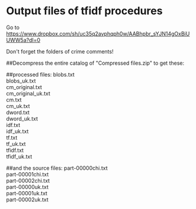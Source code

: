 # Output files of tfidf procedures

Go to https://www.dropbox.com/sh/uc35q2avphqph0w/AABhpbr_sYJN14gOxBiUUWW5a?dl=0  

Don't forget the folders of crime comments!

##Decompress the entire catalog of "Compressed files.zip" to get these:

##processed files:
blobs.txt  
blobs_uk.txt  
cm_original.txt  
cm_original_uk.txt  
cm.txt  
cm_uk.txt  
dword.txt  
dword_uk.txt  
idf.txt  
idf_uk.txt  
tf.txt  
tf_uk.txt  
tfidf.txt  
tfidf_uk.txt  

##and the source files:
part-00000chi.txt  
part-00001chi.txt  
part-00002chi.txt  
part-00000uk.txt  
part-00001uk.txt  
part-00002uk.txt  
